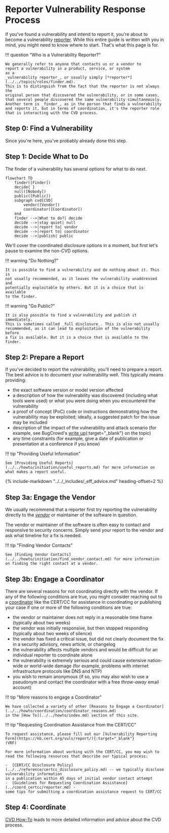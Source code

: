 # Reporter Vulnerability Response Process

If you've found a vulnerability and intend to report it,
you're about to become a vulnerability [reporter](../../topics/roles/finder.md).
While this entire guide is written with you in mind, you might need to know
where to start. That's what this page is for.

!!! question "Who is a Vulnerability Reporter?"

    We generally refer to anyone that contacts us or a vendor to
    report a vulnerability in a product, service, or system
    as a
    _vulnerability reporter_, or usually simply [*reporter*](../../topics/roles/finder.md).
    This is to distinguish from the fact that the reporter is not always the
    original person that discovered the vulnerability, or in some cases,
    that several people discovered the same vulnerability simultaneously.
    Another term is _finder_, as in the person that finds a vulnerability
    and reports it, but in terms of coordination, it's the reporter role
    that is interacting with the CVD process.

## Step 0: Find a Vulnerability

Since you're here, you've probably already done this step.

## Step 1: Decide What to Do

The finder of a vulnerability has several options for what to do next.

```mermaid
flowchart TD
    finder([Finder])
    decide{ }
    null([Nobody])
    public([Public])
    subgraph cvd[CVD]
        vendor([Vendor])
        coordinator([Coordinator])
    end
    finder -->|What to do?| decide
    decide -->|stay quiet| null
    decide -->|report to| vendor
    decide -->|report to| coordinator
    decide -->|publish| public
```

We'll cover the coordinated disclosure options in a moment, but first let's pause to examine the non-CVD options.

<div class="grid" markdown>
!!! warning "Do Nothing?"

    It is possible to find a vulnerability and do nothing about it. This is
    not usually recommended, as it leaves the vulnerability unaddressed and
    potentially exploitable by others. But it is a choice that is available
    to the finder.

!!! warning "Go Public?"

    It is also possible to find a vulnerability and publish it immediately.
    This is sometimes called _full disclosure_. This is also not usually
    recommended, as it can lead to exploitation of the vulnerability before
    a fix is available. But it is a choice that is available to the finder.
</div>

## Step 2: Prepare a Report

If you've decided to report the vulnerability, you'll need to prepare a report.
The best advice is to document your vulnerability well. This typically
means providing:

- the exact software version or model version affected
- a description of how the vulnerability was discovered (including
    what tools were used) or what you were doing when you encountered
    the vulnerability
- a proof of concept (PoC) code or instructions demonstrating how the
    vulnerability may be exploited; ideally, a suggested patch for the
    issue may be included
- description of the impact of the vulnerability and attack scenario
    (for example, see BugCrowd's [write up](https://forum.bugcrowd.com/t/writing-a-bug-report-attack-scenario-and-impact-are-key/640){:target="_blank"} on the topic)
- any time constraints (for example, give a date of publication or
    presentation at a conference if you know)

!!! tip "Providing Useful Information"

    See [Providing Useful Reports](../../howto/initiation/useful_reports.md) for more information on what makes a report useful.

{% include-markdown "../../_includes/_eff_advice.md" heading-offset=2 %}

## Step 3a: Engage the Vendor

We usually recommend that a reporter first try reporting the
vulnerability directly to the [*vendor*](../../topics/roles/vendor.md) or maintainer of the software in
question.

The vendor or maintainer of the software is often easy to contact and
responsive to security concerns. Simply send your report to the vendor
and ask what timeline for a fix is needed.

!!! tip "Finding Vendor Contacts"

    See [Finding Vendor Contacts](../../howto/initiation/find_vendor_contact.md) for more information on finding the right contact at a vendor.

## Step 3b: Engage a Coordinator

There are several reasons for not coordinating directly with the vendor.
If any of the following conditions are true, you might consider reaching
out to a [coordinator](../../topics/roles/coordinator.md) like the CERT/CC
for assistance in coordinating or publishing your
case if one or more of the following conditions are true:

- the vendor or maintainer does not reply in a reasonable time
    frame (typically about two weeks)
- the vendor was initially responsive, but then stopped responding
    (typically about two weeks of silence)
- the vendor has fixed a critical issue, but did not clearly
    document the fix in a security advisory, news article, or changelog
- the vulnerability affects multiple vendors and would be difficult
    for an individual reporter to coordinate alone
- the vulnerability is extremely serious and could cause extensive
    nation-wide or world-wide damage (for example, problems with
    internet infrastructure protocols like DNS and NTP)
- you wish to remain anonymous (if so, you may also wish to use a
    pseudonym and contact the coordinator with a free *throw-away* email
    account)

!!! tip "More reasons to engage a Coordinator"

    We have collected a variety of other [Reasons to Engage a Coordinator](../../howto/coordination/coordinator_reasons.md)
    in the [How To](../../howto/index.md) section of this site.

!!! tip "Requesting Coordination Assistance from the CERT/CC"

    To request assistance, please fill out our [Vulnerability Reporting Form](https://kb.cert.org/vuls/report/){:target="_blank"}
    (VRF)

    For more information about working with the CERT/CC, you may wish to
    read the following resources that describe our typical process:

    -  [CERT/CC Disclosure Policy](../../reference/certcc_disclosure_policy.md) -- we typically disclose vulnerability information
    in a publication within 45 days of initial vendor contact attempt
    -  [Guidelines for Requesting Coordination Assistance](../coord_certcc/reporter.md) -
    some tips for submitting a coordination assistance request to CERT/CC

## Step 4: Coordinate

[CVD How-To](../../howto/index.md) leads to more detailed information and advice about the CVD process.
